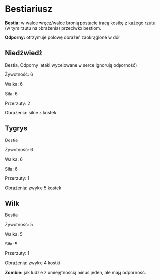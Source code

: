 <h1>Bestiariusz</h1>


  

**Bestia:** w walce wręcz/walce bronią postacie tracą kostkę z każego rzutu (w tym rzutu na obrażenia) przeciwko bestiom.

**Odporny:** otrzymuje połowę obrażeń zaokrąglone w dół



  

<h2>Niedźwiedź</h2>
Bestia, Odporny (ataki wycelowane w serce ignorują odporność)

Żywotność: 6

Walka: 6

Siła: 6

Przerzuty: 2

Obrażenia: silne 5 kostek

  

<h2>Tygrys</h2>
Bestia

Żywotność: 6

Walka: 6

Siła: 6

Przerzuty: 1

Obrażenia: zwykłe 5 kostek

  

<h2>Wilk</h2>
Bestia

Żywotność: 5

Walka: 5

Siła: 5

Przerzuty: 1

Obrażenia: zwykłe 4 kostki

  

**Zombie:** jak ludzie z umiejętnością minus jeden, ale mają odporność.
